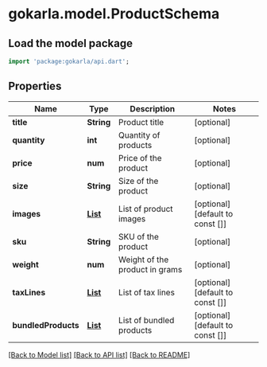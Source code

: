 # gokarla.model.ProductSchema

## Load the model package
```dart
import 'package:gokarla/api.dart';
```

## Properties
Name | Type | Description | Notes
------------ | ------------- | ------------- | -------------
**title** | **String** | Product title | [optional] 
**quantity** | **int** | Quantity of products | [optional] 
**price** | **num** | Price of the product | [optional] 
**size** | **String** | Size of the product | [optional] 
**images** | [**List<ProductImageSchema>**](ProductImageSchema.md) | List of product images | [optional] [default to const []]
**sku** | **String** | SKU of the product | [optional] 
**weight** | **num** | Weight of the product in grams | [optional] 
**taxLines** | [**List<TaxLineSchema>**](TaxLineSchema.md) | List of tax lines | [optional] [default to const []]
**bundledProducts** | [**List<BaseProductSchema>**](BaseProductSchema.md) | List of bundled products | [optional] [default to const []]

[[Back to Model list]](../README.md#documentation-for-models) [[Back to API list]](../README.md#documentation-for-api-endpoints) [[Back to README]](../README.md)


